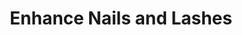 ---
title: "Enhance Nails and Lashes"
url: /quezon-city/enhance-nails-and-lashes/
shop: Kosmetik
---